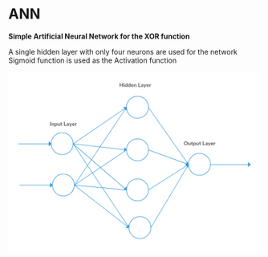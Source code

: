 # ANN
<b>Simple Artificial Neural Network for the XOR function</b>


A single hidden layer with only four neurons are used for the network<br>
Sigmoid function is used as the Activation function


![alt tag](https://github.com/heshanera/ANN/blob/master/network.png)
